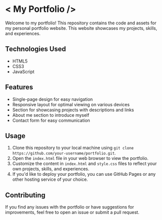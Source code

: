 # < My Portfolio />

Welcome to my portfolio! This repository contains the code and assets for my personal portfolio website. This website showcases my projects, skills, and experiences.


## Technologies Used

- HTML5
- CSS3
- JavaScript

## Features

- Single-page design for easy navigation
- Responsive layout for optimal viewing on various devices
- Section for showcasing projects with descriptions and links
- About me section to introduce myself
- Contact form for easy communication

## Usage

1. Clone this repository to your local machine using `git clone https://github.com/your-username/portfolio.git`.
2. Open the `index.html` file in your web browser to view the portfolio.
3. Customize the content in `index.html` and `style.css` files to reflect your own projects, skills, and experiences.
4. If you'd like to deploy your portfolio, you can use GitHub Pages or any other hosting service of your choice.

## Contributing

If you find any issues with the portfolio or have suggestions for improvements, feel free to open an issue or submit a pull request.

